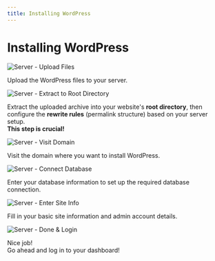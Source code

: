 ```yaml
---
title: Installing WordPress
---
```


# Installing WordPress

![Server - Upload Files](https://s.nmxc.ltd/sakurairo_wiki/help/wp-install-1.png)

Upload the WordPress files to your server.

![Server - Extract to Root Directory](https://s.nmxc.ltd/sakurairo_wiki/help/wp-install-2.png)

Extract the uploaded archive into your website's **root directory**, then configure the **rewrite rules** (permalink structure) based on your server setup.  
**This step is crucial!**

![Server - Visit Domain](https://s.nmxc.ltd/sakurairo_wiki/help/wp-install-3.png)

Visit the domain where you want to install WordPress.

![Server - Connect Database](https://s.nmxc.ltd/sakurairo_wiki/help/wp-install-4.png)

Enter your database information to set up the required database connection.

![Server - Enter Site Info](https://s.nmxc.ltd/sakurairo_wiki/help/wp-install-5.png)

Fill in your basic site information and admin account details.

![Server - Done & Login](https://s.nmxc.ltd/sakurairo_wiki/help/wp-install-6.png)

Nice job!  
Go ahead and log in to your dashboard!